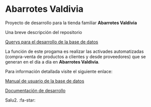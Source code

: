 # Abarrotes Valdivia 

Proyecto de desarrollo para la tienda familiar **Abarrotes Valdivia** 

Una breve descripción del repositorio 

[Querys para el desarrollo de la base de datos](https://github.com/Pedro-Nicolas-Rios-Vargas/Abarrotes-Valdivia/blob/desarrollo/ScriptBaseDeDatos.sql "Querys para el desarrollo de la base de datos")

La función de este progama es realizar las activades automatizadas (compra-venta de productos a clientes y desde proveedores) que se generan en el día a día en **Abarrotes Valdivia**.

Para información detallada visite el siguiente enlace:

[Manual de usuario de la base de datos](https://github.com/Pedro-Nicolas-Rios-Vargas/Abarrotes-Valdivia/blob/desarrollo/Manual%20de%20usuario.pdf "Manual de usuario de la base de datos:")

[Documentación de desarrollo](https://github.com/Pedro-Nicolas-Rios-Vargas/Abarrotes-Valdivia/blob/desarrollo/Documentacion%20Abarrotes%20Valdivia.pdf "Documentación de desarrollo")


Salu2. :fa-star:
